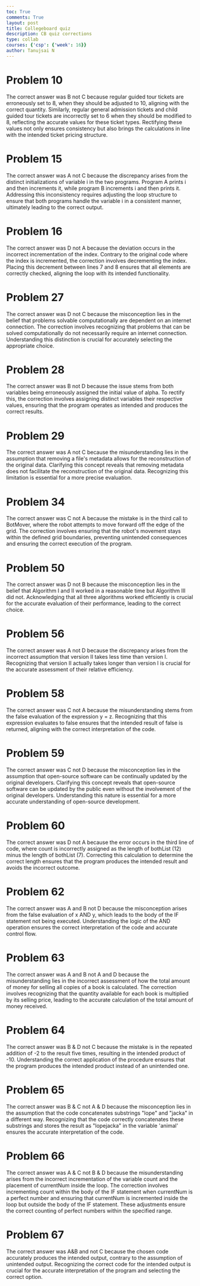 ```yaml
---
toc: True
comments: True
layout: post
title: Collegeboard quiz
description: CB quiz corrections
type: collab
courses: {'csp': {'week': 16}}
author: Tanujsai N
---
```


# Problem 10
The correct answer was B not C because regular guided tour tickets are erroneously set to 8, when they should be adjusted to 10, aligning with the correct quantity. Similarly, regular general admission tickets and child guided tour tickets are incorrectly set to 6 when they should be modified to 8, reflecting the accurate values for these ticket types. Rectifying these values not only ensures consistency but also brings the calculations in line with the intended ticket pricing structure.

# Problem 15
The correct answer was A not C because the discrepancy arises from the distinct initializations of variable i in the two programs. Program A prints i and then increments it, while program B increments i and then prints it. Addressing this inconsistency requires adjusting the loop structure to ensure that both programs handle the variable i in a consistent manner, ultimately leading to the correct output.

# Problem 16
The correct answer was D not A because the deviation occurs in the incorrect incrementation of the index. Contrary to the original code where the index is incremented, the correction involves decrementing the index. Placing this decrement between lines 7 and 8 ensures that all elements are correctly checked, aligning the loop with its intended functionality.

# Problem 27
The correct answer was D not C because the misconception lies in the belief that problems solvable computationally are dependent on an internet connection. The correction involves recognizing that problems that can be solved computationally do not necessarily require an internet connection. Understanding this distinction is crucial for accurately selecting the appropriate choice.

# Problem 28
The correct answer was B not D because the issue stems from both variables being erroneously assigned the initial value of alpha. To rectify this, the correction involves assigning distinct variables their respective values, ensuring that the program operates as intended and produces the correct results.

# Problem 29
The correct answer was A not C because the misunderstanding lies in the assumption that removing a file's metadata allows for the reconstruction of the original data. Clarifying this concept reveals that removing metadata does not facilitate the reconstruction of the original data. Recognizing this limitation is essential for a more precise evaluation.

# Problem 34
The correct answer was C not A because the mistake is in the third call to BotMover, where the robot attempts to move forward off the edge of the grid. The correction involves ensuring that the robot's movement stays within the defined grid boundaries, preventing unintended consequences and ensuring the correct execution of the program.

# Problem 50
The correct answer was D not B because the misconception lies in the belief that Algorithm I and II worked in a reasonable time but Algorithm III did not. Acknowledging that all three algorithms worked efficiently is crucial for the accurate evaluation of their performance, leading to the correct choice.

# Problem 56
The correct answer was A not D because the discrepancy arises from the incorrect assumption that version II takes less time than version I. Recognizing that version II actually takes longer than version I is crucial for the accurate assessment of their relative efficiency.

# Problem 58
The correct answer was C not A because the misunderstanding stems from the false evaluation of the expression y = z. Recognizing that this expression evaluates to false ensures that the intended result of false is returned, aligning with the correct interpretation of the code.

# Problem 59
The correct answer was C not D because the misconception lies in the assumption that open-source software can be continually updated by the original developers. Clarifying this concept reveals that open-source software can be updated by the public even without the involvement of the original developers. Understanding this nature is essential for a more accurate understanding of open-source development.

# Problem 60
The correct answer was D not A because the error occurs in the third line of code, where count is incorrectly assigned as the length of bothList (12) minus the length of bothList (7). Correcting this calculation to determine the correct length ensures that the program produces the intended result and avoids the incorrect outcome.

# Problem 62
The correct answer was A and B not D because the misconception arises from the false evaluation of x AND y, which leads to the body of the IF statement not being executed. Understanding the logic of the AND operation ensures the correct interpretation of the code and accurate control flow.

# Problem 63
The correct answer was A and B not A and D because the misunderstanding lies in the incorrect assessment of how the total amount of money for selling all copies of a book is calculated. The correction involves recognizing that the quantity available for each book is multiplied by its selling price, leading to the accurate calculation of the total amount of money received.

# Problem 64
The correct answer was B & D not C because the mistake is in the repeated addition of -2 to the result five times, resulting in the intended product of -10. Understanding the correct application of the procedure ensures that the program produces the intended product instead of an unintended one.

# Problem 65
The correct answer was B & C not A & D because the misconception lies in the assumption that the code concatenates substrings "lope" and "jacka" in a different way. Recognizing that the code correctly concatenates these substrings and stores the result as "lopejacka" in the variable 'animal' ensures the accurate interpretation of the code.

# Problem 66
The correct answer was A & C not B & D because the misunderstanding arises from the incorrect incrementation of the variable count and the placement of currentNum inside the loop. The correction involves incrementing count within the body of the IF statement when currentNum is a perfect number and ensuring that currentNum is incremented inside the loop but outside the body of the IF statement. These adjustments ensure the correct counting of perfect numbers within the specified range.

# Problem 67
The correct answer was A&B and not C because the chosen code accurately produces the intended output, contrary to the assumption of unintended output. Recognizing the correct code for the intended output is crucial for the accurate interpretation of the program and selecting the correct option.
